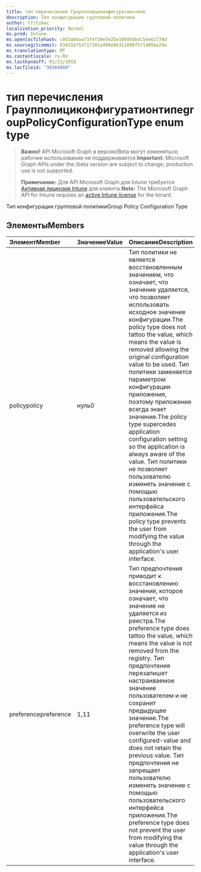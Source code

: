 ```yaml
---
title: тип перечисления Граупполициконфигуратионтипе
description: Тип конфигурации групповой политики
author: tfitzmac
localization_priority: Normal
ms.prod: Intune
ms.openlocfilehash: c0d3a0daa73fef30e5425e188958bdc54e61778d
ms.sourcegitcommit: 03421b75d717101a499e0b311890f5714056e29e
ms.translationtype: MT
ms.contentlocale: ru-RU
ms.lasthandoff: 02/21/2019
ms.locfileid: "30164689"
---
```

# <a name="grouppolicyconfigurationtype-enum-type"></a><span data-ttu-id="dc6c1-103">тип перечисления Граупполициконфигуратионтипе</span><span class="sxs-lookup"><span data-stu-id="dc6c1-103">groupPolicyConfigurationType enum type</span></span>

> <span data-ttu-id="dc6c1-104">**Важно!** API Microsoft Graph в версии/Beta могут изменяться; рабочее использование не поддерживается.</span><span class="sxs-lookup"><span data-stu-id="dc6c1-104">**Important:** Microsoft Graph APIs under the /beta version are subject to change; production use is not supported.</span></span>

> <span data-ttu-id="dc6c1-105">**Примечание:** Для API Microsoft Graph для Intune требуется [Активная лицензия Intune](https://go.microsoft.com/fwlink/?linkid=839381) для клиента.</span><span class="sxs-lookup"><span data-stu-id="dc6c1-105">**Note:** The Microsoft Graph API for Intune requires an [active Intune license](https://go.microsoft.com/fwlink/?linkid=839381) for the tenant.</span></span>

<span data-ttu-id="dc6c1-106">Тип конфигурации групповой политики</span><span class="sxs-lookup"><span data-stu-id="dc6c1-106">Group Policy Configuration Type</span></span>

## <a name="members"></a><span data-ttu-id="dc6c1-107">Элементы</span><span class="sxs-lookup"><span data-stu-id="dc6c1-107">Members</span></span>
|<span data-ttu-id="dc6c1-108">Элемент</span><span class="sxs-lookup"><span data-stu-id="dc6c1-108">Member</span></span>|<span data-ttu-id="dc6c1-109">Значение</span><span class="sxs-lookup"><span data-stu-id="dc6c1-109">Value</span></span>|<span data-ttu-id="dc6c1-110">Описание</span><span class="sxs-lookup"><span data-stu-id="dc6c1-110">Description</span></span>|
|:---|:---|:---|
|<span data-ttu-id="dc6c1-111">policy</span><span class="sxs-lookup"><span data-stu-id="dc6c1-111">policy</span></span>|<span data-ttu-id="dc6c1-112">нуль</span><span class="sxs-lookup"><span data-stu-id="dc6c1-112">0</span></span>|<span data-ttu-id="dc6c1-113">Тип политики не является восстановленным значением, что означает, что значение удаляется, что позволяет использовать исходное значение конфигурации.</span><span class="sxs-lookup"><span data-stu-id="dc6c1-113">The policy type does not tattoo the value, which means the value is removed allowing the original configuration value to be used.</span></span> <span data-ttu-id="dc6c1-114">Тип политики заменяется параметром конфигурации приложения, поэтому приложение всегда знает значение.</span><span class="sxs-lookup"><span data-stu-id="dc6c1-114">The policy type supercedes application configuration setting so the application is always aware of the value.</span></span> <span data-ttu-id="dc6c1-115">Тип политики не позволяет пользователю изменять значение с помощью пользовательского интерфейса приложения.</span><span class="sxs-lookup"><span data-stu-id="dc6c1-115">The policy type prevents the user from modifying the value through the application's user interface.</span></span>|
|<span data-ttu-id="dc6c1-116">preference</span><span class="sxs-lookup"><span data-stu-id="dc6c1-116">preference</span></span>|<span data-ttu-id="dc6c1-117">1,1</span><span class="sxs-lookup"><span data-stu-id="dc6c1-117">1</span></span>|<span data-ttu-id="dc6c1-118">Тип предпочтения приводит к восстановлению значения, которое означает, что значение не удаляется из реестра.</span><span class="sxs-lookup"><span data-stu-id="dc6c1-118">The preference type does tattoo the value, which means the value is not removed from the registry.</span></span> <span data-ttu-id="dc6c1-119">Тип предпочтения перезапишет настраиваемое значение пользователем и не сохранит предыдущее значение.</span><span class="sxs-lookup"><span data-stu-id="dc6c1-119">The preference type will overwrite the user configured-value and does not retain the previous value.</span></span> <span data-ttu-id="dc6c1-120">Тип предпочтения не запрещает пользователю изменять значение с помощью пользовательского интерфейса приложения.</span><span class="sxs-lookup"><span data-stu-id="dc6c1-120">The preference type does not prevent the user from modifying the value through the application's user interface.</span></span>|




